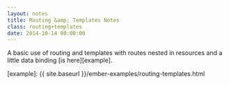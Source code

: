 ```yaml
---
layout: notes
title: Routing &amp; Templates Notes
class: routing+templates
date: 2014-10-14 00:00:00
---
```


A basic use of routing and templates with routes nested in resources and a
little data binding [is here][example].

[example]: {{ site.baseurl }}/ember-examples/routing-templates.html
